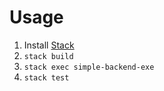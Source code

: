 # Usage

1. Install [Stack](http://docs.haskellstack.org/en/stable/README/)
2. `stack build`
3. `stack exec simple-backend-exe`
4. `stack test`
